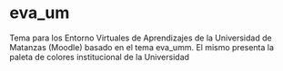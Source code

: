 # eva_um
Tema  para los Entorno Virtuales de Aprendizajes de la Universidad de Matanzas (Moodle) basado en el tema eva_umm. El mismo presenta la paleta de colores institucional de la Universidad
